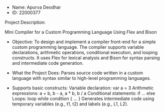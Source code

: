 - Name: Apurva Deodhar 
- ID: 22000377

Project Description:

Mini Compiler for a Custom Programming Language Using Flex and Bison

- Objective:
To design and implement a compiler front-end for a simple custom programming language. The compiler supports variable declarations, arithmetic operations, conditional execution, and looping constructs. It uses Flex for lexical analysis and Bison for syntax parsing and intermediate code generation.

- What the Project Does:
Parses source code written in a custom language with syntax similar to high-level programming languages.

- Supports basic constructs:
Variable declaration: var a = 3
Arithmetic expressions: a + b, b - a, a * b, b / a
Conditional statements: if ... else
Loops: loop while condition { ... }
Generates intermediate code using temporary variables (e.g., t1, t2) and labels (e.g., L1, L2).
